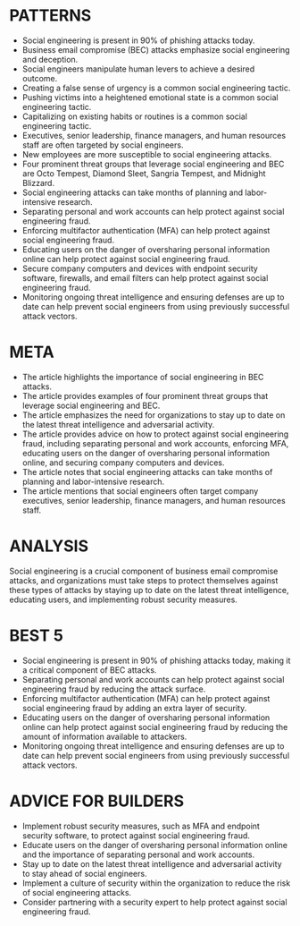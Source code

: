 # PATTERNS

* Social engineering is present in 90% of phishing attacks today.
* Business email compromise (BEC) attacks emphasize social engineering and deception.
* Social engineers manipulate human levers to achieve a desired outcome.
* Creating a false sense of urgency is a common social engineering tactic.
* Pushing victims into a heightened emotional state is a common social engineering tactic.
* Capitalizing on existing habits or routines is a common social engineering tactic.
* Executives, senior leadership, finance managers, and human resources staff are often targeted by social engineers.
* New employees are more susceptible to social engineering attacks.
* Four prominent threat groups that leverage social engineering and BEC are Octo Tempest, Diamond Sleet, Sangria Tempest, and Midnight Blizzard.
* Social engineering attacks can take months of planning and labor-intensive research.
* Separating personal and work accounts can help protect against social engineering fraud.
* Enforcing multifactor authentication (MFA) can help protect against social engineering fraud.
* Educating users on the danger of oversharing personal information online can help protect against social engineering fraud.
* Secure company computers and devices with endpoint security software, firewalls, and email filters can help protect against social engineering fraud.
* Monitoring ongoing threat intelligence and ensuring defenses are up to date can help prevent social engineers from using previously successful attack vectors.

# META

* The article highlights the importance of social engineering in BEC attacks.
* The article provides examples of four prominent threat groups that leverage social engineering and BEC.
* The article emphasizes the need for organizations to stay up to date on the latest threat intelligence and adversarial activity.
* The article provides advice on how to protect against social engineering fraud, including separating personal and work accounts, enforcing MFA, educating users on the danger of oversharing personal information online, and securing company computers and devices.
* The article notes that social engineering attacks can take months of planning and labor-intensive research.
* The article mentions that social engineers often target company executives, senior leadership, finance managers, and human resources staff.

# ANALYSIS
Social engineering is a crucial component of business email compromise attacks, and organizations must take steps to protect themselves against these types of attacks by staying up to date on the latest threat intelligence, educating users, and implementing robust security measures.

# BEST 5
* Social engineering is present in 90% of phishing attacks today, making it a critical component of BEC attacks.
* Separating personal and work accounts can help protect against social engineering fraud by reducing the attack surface.
* Enforcing multifactor authentication (MFA) can help protect against social engineering fraud by adding an extra layer of security.
* Educating users on the danger of oversharing personal information online can help protect against social engineering fraud by reducing the amount of information available to attackers.
* Monitoring ongoing threat intelligence and ensuring defenses are up to date can help prevent social engineers from using previously successful attack vectors.

# ADVICE FOR BUILDERS
* Implement robust security measures, such as MFA and endpoint security software, to protect against social engineering fraud.
* Educate users on the danger of oversharing personal information online and the importance of separating personal and work accounts.
* Stay up to date on the latest threat intelligence and adversarial activity to stay ahead of social engineers.
* Implement a culture of security within the organization to reduce the risk of social engineering attacks.
* Consider partnering with a security expert to help protect against social engineering fraud.
